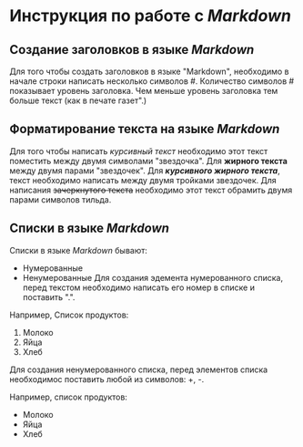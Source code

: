 # Инструкция по работе с *Markdown*

## Создание заголовков в языке *Markdown*
Для того чтобы создать заголовков в языке "Markdown", необходимо в начале строки написать несколько символов #. Количество символов # показывает уровень заголовка. Чем меньше уровень заголовка тем больше текст (как в печате газет".)

## Форматирование текста на языке *Markdown*
Для того чтобы написать *курсивный текст* необходимо этот текст поместить между двумя символами "звездочка". Для **жирного текста** между двумя парами "звездочек". Для ***курсивного жирного текста***, текст необходимо написать между двумя тройками звездочек. Для написания ~~зачеркнутого текста~~ необходимо этот текст обрамить двумя парами символов тильда.

Списки в языке *Markdown*
------------------------------
Списки в языке *Markdown* бывают:
+ Нумерованные
+ Ненумерованные
Для создания эдемента нумерованного списка, перед текстом необходимо написать его номер в списке и поставить ".".

Например, Список продуктов:
1. Молоко
2. Яйца
3. Хлеб

Для создания ненумерованного списка, перед элементов списка необходимос поставить любой из символов: +, -.

Например, список продуктов:
+ Молоко
+ Яйца
+ Хлеб

